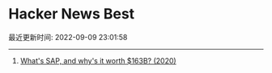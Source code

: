 # Hacker News Best

最近更新时间: 2022-09-09 23:01:58

--- 
1. [What's SAP, and why's it worth $163B? (2020)](https://retool.com/blog/erp-for-engineers/) 
